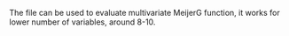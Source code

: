 The file can be used to evaluate multivariate MeijerG function, it works for lower number of variables, around 8-10.
